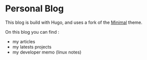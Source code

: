 # Personal Blog

This blog is build with Hugo, and uses a fork of the [Minimal](https://themes.gohugo.io/themes/minimal/) theme.

On this blog you can find : 

- my articles
- my latests projects
- my developer memo (linux notes)
